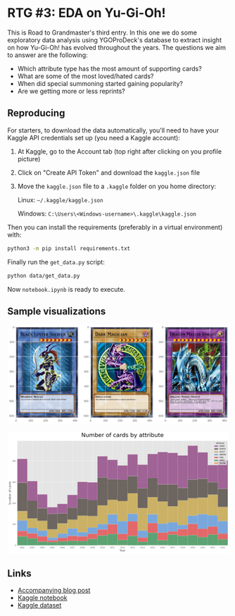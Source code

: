 # RTG #3: EDA on Yu-Gi-Oh!

This is Road to Grandmaster's third entry. In this one we do some exploratory data analysis using YGOProDeck's database to extract insight on how Yu-Gi-Oh! has evolved throughout the years. The questions we aim to answer are the following:
* Which attribute type has the most amount of supporting cards?
* What are some of the most loved/hated cards?
* When did special summoning started gaining popularity?
* Are we getting more or less reprints?

## Reproducing
For starters, to download the data automatically, you'll need to have your Kaggle API credentials set up (you need a Kaggle account):
1. At Kaggle, go to the Account tab (top right after clicking on you profile picture)
2. Click on "Create API Token" and download the `kaggle.json` file
3. Move the `kaggle.json` file to a `.kaggle` folder on you home directory:

    Linux: `~/.kaggle/kaggle.json`

    Windows: `C:\Users\<Windows-username>\.kaggle\kaggle.json`

Then you can install the requirements (preferably in a virtual environment) with:
```bash
python3 -m pip install requirements.txt
```
Finally run the `get_data.py` script:
``` bash
python data/get_data.py
```
Now `notebook.ipynb` is ready to execute.

## Sample visualizations
![loved cards](img/loved_cards.png "Loved cards")

![cards by attribute](img/cards_by_attr.png "Cards by attribute")

## Links
* [Accompanying blog post](https://www.pacifis.org/rtg3/)
* [Kaggle notebook](https://www.kaggle.com/code/carlosgdcj/eda-on-yu-gi-oh)
* [Kaggle dataset](https://www.kaggle.com/datasets/ioexception/yugioh-cards)